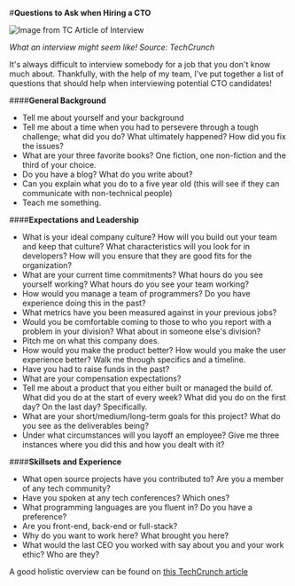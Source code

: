 #**Questions to Ask when Hiring a CTO**

![Image from TC Article of Interview](https://tctechcrunch2011.files.wordpress.com/2013/06/seventh-seal.jpg?w=400)

*What an interview might seem like! Source: TechCrunch*

It's always difficult to interview somebody for a job that you don't know much about. Thankfully, with the help of my team, I've put together a list of questions that should help when interviewing potential CTO candidates!

####**General Background**

- Tell me about yourself and your background
- Tell me about a time when you had to persevere through a tough challenge; what did you do? What ultimately happened? How did you fix the issues?
- What are your three favorite books? One fiction, one non-fiction and the third of your choice.
- Do you have a blog? What do you write about?
- Can you explain what you do to a five year old (this will see if they can communicate with non-technical people)
- Teach me something.

####**Expectations and Leadership**

- What is your ideal company culture? How will you build out your team and keep that culture? What characteristics will you look for in developers? How will you ensure that they are good fits for the organization?
- What are your current time commitments? What hours do you see yourself working? What hours do you see your team working?
- How would you manage a team of programmers? Do you have experience doing this in the past? 
- What metrics have you been measured against in your previous jobs?
- Would you be comfortable coming to those to who you report with a problem in your division? What about in someone else's division?
- Pitch me on what this company does.
- How would you make the product better? How would you make the user experience better? Walk me through specifics and a timeline.
- Have you had to raise funds in the past? 
- What are your compensation expectations? 
- Tell me about a product that you either built or managed the build of. What did you do at the start of every week? What did you do on the first day? On the last day? Specifically.
- What are your short/medium/long-term goals for this project? What do you see as the deliverables being? 
- Under what circumstances will you layoff an employee? Give me three instances where you did this and how you dealt with it? 

####**Skillsets and Experience**

- What open source projects have you contributed to? Are you a member of any tech community?
- Have you spoken at any tech conferences? Which ones? 
- What programming languages are you fluent in? Do you have a preference? 
- Are you front-end, back-end or full-stack?
- Why do you want to work here? What brought you here?
- What would the last CEO you worked with say about you and your work ethic? Who are they? 

A good holistic overview can be found on [this TechCrunch article](http://techcrunch.com/2013/06/22/the-technical-interview-is-dead/)
